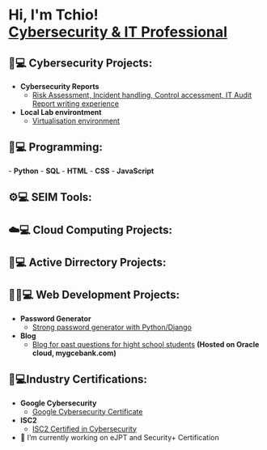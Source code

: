 <h1>Hi, I'm Tchio! <br/><a  href="https://www.linkedin.com/in/tchio-fonkwa-paulin/">Cybersecurity & IT Professional</a>

<h2>🔐💻 Cybersecurity Projects:</h2>

- <b>Cybersecurity Reports</b>
  - [Risk Assessment, Incident handling, Control accessment, IT Audit  Report writing experience](https://github.com/LnPaulin/Reports)
- <b>Local Lab environtment</b>
  - [Virtualisation environment](https://github.com/LnPaulin/Cybersecurity_lab)
  
<h2>🤖💻 Programming:</h2>
 - <b>Python</b>
 - <b>SQL</b>
 - <b>HTML</b>
 - <b>CSS</b>
 - <b>JavaScript</b>
  
<h2>⚙️💻 SEIM Tools:</h2>
 
<h2>☁️💻 Cloud Computing Projects:</h2>

<h2>📒💻 Active Dirrectory Projects:</h2>
  
<h2>👨‍💻💻 Web Development Projects:</h2>

- <b>Password Generator</b>
  - [Strong password generator with Python/Django](https://github.com/LnPaulin/password_gen)
- <b>Blog</b>
  - [Blog for past questions for hight school students](https://github.com/LnPaulin/Mygcebank) <b>(Hosted on Oracle cloud, mygcebank.com)</b>
  
<h2>📄💻Industry Certifications:</h2>

- <b>Google Cybersecurity</b>
  - [Google Cybersecurity Certificate](https://www.credly.com/badges/0b86d34d-41ed-4a43-a3fb-c8da8663a033/public_url)
- <b> ISC2 </b>
  - [ISC2 Certified in Cybersecurity](https://www.credly.com/badges/18cce0ac-e303-45aa-beca-11d6917052a2/public_url)
- 🔭 I’m currently working on eJPT and Security+ Certification

